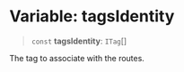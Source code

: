 # Variable: tagsIdentity

> `const` **tagsIdentity**: `ITag`[]

The tag to associate with the routes.
